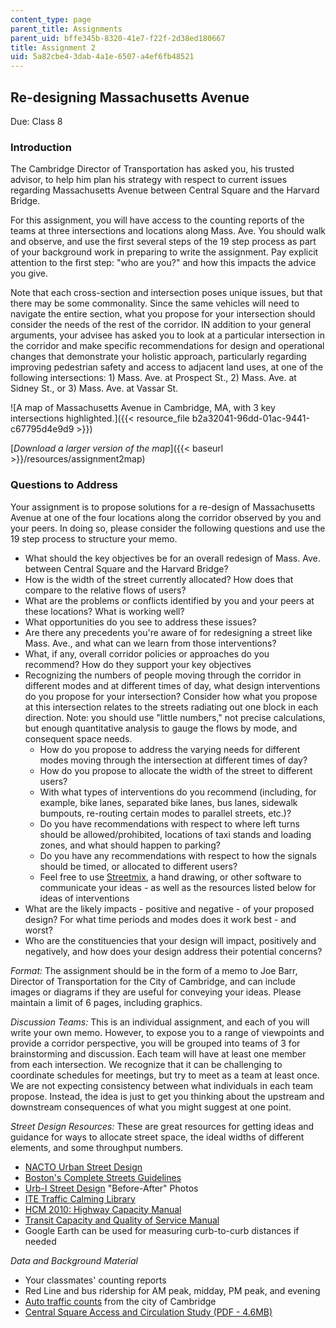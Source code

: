 ```yaml
---
content_type: page
parent_title: Assignments
parent_uid: bffe345b-8320-41e7-f22f-2d38ed180667
title: Assignment 2
uid: 5a82cbe4-3dab-4a1e-6507-a4ef6fb48521
---
```


Re-designing Massachusetts Avenue
---------------------------------

Due: Class 8

### Introduction

The Cambridge Director of Transportation has asked you, his trusted advisor, to help him plan his strategy with respect to current issues regarding Massachusetts Avenue between Central Square and the Harvard Bridge.

For this assignment, you will have access to the counting reports of the teams at three intersections and locations along Mass. Ave. You should walk and observe, and use the first several steps of the 19 step process as part of your background work in preparing to write the assignment. Pay explicit attention to the first step: "who are you?" and how this impacts the advice you give.

Note that each cross-section and intersection poses unique issues, but that there may be some commonality. Since the same vehicles will need to navigate the entire section, what you propose for your intersection should consider the needs of the rest of the corridor. IN addition to your general arguments, your advisee has asked you to look at a particular intersection in the corridor and make specific recommendations for design and operational changes that demonstrate your holistic approach, particularly regarding improving pedestrian safety and access to adjacent land uses, at one of the following intersections: 1) Mass. Ave. at Prospect St., 2) Mass. Ave. at Sidney St., or 3) Mass. Ave. at Vassar St.

![A map of Massachusetts Avenue in Cambridge, MA, with 3 key intersections highlighted.]({{< resource_file b2a32041-96dd-01ac-9441-c67795d4e9d9 >}})

[_Download a larger version of the map_]({{< baseurl >}}/resources/assignment2map)

### Questions to Address

Your assignment is to propose solutions for a re-design of Massachusetts Avenue at one of the four locations along the corridor observed by you and your peers. In doing so, please consider the following questions and use the 19 step process to structure your memo.

*   What should the key objectives be for an overall redesign of Mass. Ave. between Central Square and the Harvard Bridge?
*   How is the width of the street currently allocated? How does that compare to the relative flows of users?
*   What are the problems or conflicts identified by you and your peers at these locations? What is working well?
*   What opportunities do you see to address these issues?
*   Are there any precedents you're aware of for redesigning a street like Mass. Ave., and what can we learn from those interventions?
*   What, if any, overall corridor policies or approaches do you recommend? How do they support your key objectives
*   Recognizing the numbers of people moving through the corridor in different modes and at different times of day, what design interventions do you propose for your intersection? Consider how what you propose at this intersection relates to the streets radiating out one block in each direction. Note: you should use "little numbers," not precise calculations, but enough quantitative analysis to gauge the flows by mode, and consequent space needs.
    *   How do you propose to address the varying needs for different modes moving through the intersection at different times of day?
    *   How do you propose to allocate the width of the street to different users?
    *   With what types of interventions do you recommend (including, for example, bike lanes, separated bike lanes, bus lanes, sidewalk bumpouts, re-routing certain modes to parallel streets, etc.)?
    *   Do you have recommendations with respect to where left turns should be allowed/prohibited, locations of taxi stands and loading zones, and what should happen to parking?
    *   Do you have any recommendations with respect to how the signals should be timed, or allocated to different users?
    *   Feel free to use [Streetmix](http://streetmix.net/-/491042), a hand drawing, or other software to communicate your ideas - as well as the resources listed below for ideas of interventions
*   What are the likely impacts - positive and negative - of your proposed design? For what time periods and modes does it work best - and worst?
*   Who are the constituencies that your design will impact, positively and negatively, and how does your design address their potential concerns?

_Format:_ The assignment should be in the form of a memo to Joe Barr, Director of Transportation for the City of Cambridge, and can include images or diagrams if they are useful for conveying your ideas. Please maintain a limit of 6 pages, including graphics.

_Discussion Teams:_ This is an individual assignment, and each of you will write your own memo. However, to expose you to a range of viewpoints and provide a corridor perspective, you will be grouped into teams of 3 for brainstorming and discussion. Each team will have at least one member from each intersection. We recognize that it can be challenging to coordinate schedules for meetings, but try to meet as a team at least once. We are not expecting consistency between what individuals in each team propose. Instead, the idea is just to get you thinking about the upstream and downstream consequences of what you might suggest at one point.

_Street Design Resources:_ These are great resources for getting ideas and guidance for ways to allocate street space, the ideal widths of different elements, and some throughput numbers.

*   [NACTO Urban Street Design](http://nacto.org/publication/urban-street-design-guide/)
*   [Boston's Complete Streets Guidelines](http://bostoncompletestreets.org/)
*   [Urb-I Street Design](http://www.urb-i.com/before-after-favourites) "Before-After" Photos
*   [ITE Traffic Calming Library](https://www.ite.org/technical-resources/traffic-calming/)
*   [HCM 2010: Highway Capacity Manual](http://www.trb.org/Main/Blurbs/175169.aspx)
*   [Transit Capacity and Quality of Service Manual](http://www.trb.org/Publications/Blurbs/169437.aspx)
*   Google Earth can be used for measuring curb-to-curb distances if needed

_Data and Background Material_

*   Your classmates' counting reports
*   Red Line and bus ridership for AM peak, midday, PM peak, and evening
*   [Auto traffic counts](https://data.cambridgema.gov/Traffic-Parking-and-Transportation/Average-Daily-Traffic-Counts-1972-to-2014/v43b-kqeq) from the city of Cambridge
*   [Central Square Access and Circulation Study (PDF - 4.6MB)](https://www.cambridgema.gov/~/media/Files/CDD/Transportation/transitcommittee/2014/CentrSqBusAccCircStudy.pdf?la=en)